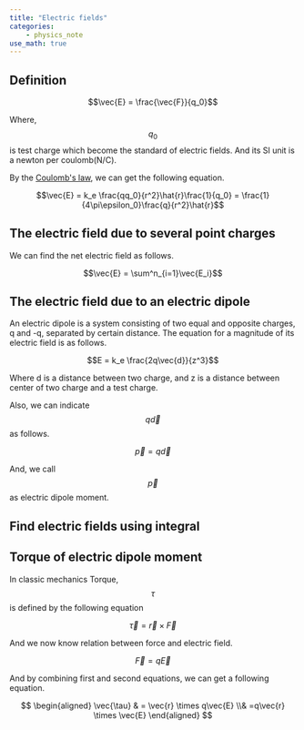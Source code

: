 ```yaml
---
title: "Electric fields"
categories:
    - physics_note
use_math: true
---
```


## Definition

$$\vec{E} = \frac{\vec{F}}{q_0}$$

Where, $$q_0$$ is test charge which become the standard of electric fields.
And its SI unit is a newton per coulomb(N/C).

By the [Coulomb's law](charge), we can get the following equation.

$$\vec{E} = k_e \frac{qq_0}{r^2}\hat{r}\frac{1}{q_0} = \frac{1}{4\pi\epsilon_0}\frac{q}{r^2}\hat{r}$$

## The electric field due to several point charges

We can find the net electric field as follows.

$$\vec{E} = \sum^n_{i=1}\vec{E_i}$$

## The electric field due to an electric dipole
    
An electric dipole is a system consisting of two equal and opposite charges, q and -q, separated by certain distance.
The equation for a magnitude of its electric field is as follows.

$$E = k_e \frac{2q\vec{d}}{z^3}$$

Where d is a distance between two charge, and z is a distance between center of two charge and a test charge.

Also, we can indicate $$q\vec{d}$$ as follows.

$$\vec{p} = q\vec{d}$$

And, we call $$\vec{p}$$ as electric dipole moment.

## Find electric fields using integral

## Torque of electric dipole moment
In classic mechanics Torque, $$\tau$$ is defined by the following equation

$$\vec{\tau} = \vec{r} \times \vec{F}$$

And we now know relation between force and electric field.

$$\vec{F} = q\vec{E}$$

And by combining first and second equations, we can get a following equation.

$$
\begin{aligned}
\vec{\tau} & = \vec{r} \times q\vec{E}
\\& =q\vec{r} \times \vec{E}
\end{aligned}
$$
